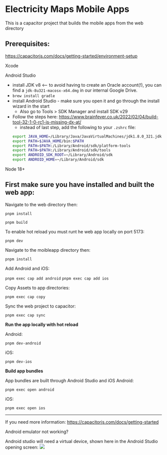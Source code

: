 # Electricity Maps Mobile Apps

This is a capacitor project that builds the mobile apps from the web directory

## Prerequisites:

https://capacitorjs.com/docs/getting-started/environment-setup

Xcode

Android Studio

- install JDK v8 <-- to avoid having to create an Oracle account(!), you can find a `jdk-8u321-macosx-x64.dmg` in our internal Google Drive.
- `brew install gradle`
- install Android Studio - make sure you open it and go through the install wizard in the start
  - Also go to Tools > SDK Manager and install SDK v29
- Follow the steps here: https://www.brainfever.co.uk/2022/02/04/build-tool-32-1-0-rc1-is-missing-dx-at/
  - instead of last step, add the following to your `.zshrc` file:
  ```bash
  export JAVA_HOME=/Library/Java/JavaVirtualMachines/jdk1.8.0_321.jdk/Contents/Home
  export PATH=$JAVA_HOME/bin:$PATH
  export PATH=$PATH:/Library/Android/sdk/platform-tools
  export PATH=$PATH:/Library/Android/sdk/tools
  export ANDROID_SDK_ROOT=~/Library/Android/sdk
  export ANDROID_HOME=~/Library/Android/sdk
  ```

Node 18+




## First make sure you have installed and built the web app:

Navigate to the web directory then:

`pnpm install`

`pnpm build`

To enable hot reload you must runt he web app locally on port 5173:

`pnpm dev`

Navigate to the moibleapp directory then:

`pnpm install`


Add Android and iOS:

`pnpm exec cap add android`
`pnpm exec cap add ios`

Copy Assets to app directories:

`pnpm exec cap copy`

Sync the web project to capacitor:

`pnpm exec cap sync`

**Run the app locally with hot reload**

Android:

`pnpm dev-android`

iOS:

`pnpm dev-ios`



**Build app bundles**

App bundles are built through Android Studio and iOS
Android:

`pnpm exec open android`

iOS:

`pnpm exec open ios`



-------------------------------------------------------------------------------------



If you need more information:
https://capacitorjs.com/docs/getting-started



Android emulator not working?

Android studio will need a virtual device, shown here in the Android Studio opening screen:
![](./VDM.png)


